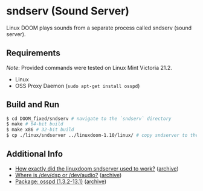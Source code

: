 # sndserv (Sound Server)

Linux DOOM plays sounds from a separate process called sndserv (sound server).

## Requirements

_Note_: Provided commands were tested on Linux Mint Victoria 21.2.

- Linux
- OSS Proxy Daemon (`sudo apt-get install osspd`)

## Build and Run

```bash
$ cd DOOM_fixed/sndserv # navigate to the `sndserv` directory
$ make # 64-bit build
$ make x86 # 32-bit build
$ cp ./linux/sndserver ../linuxdoom-1.10/linux/ # copy sndserver to the linuxdoom output directory
```

## Additional Info

- [How exactly did the linuxdoom sndserver used to work?](https://www.doomworld.com/forum/post/2544842) ([archive](https://web.archive.org/web/20231004233042/https://www.doomworld.com/forum/topic/131304-how-exactly-did-the-linuxdoom-sndserver-used-to-work/?tab=comments#comment-2544842))
- [Where is /dev/dsp or /dev/audio?](https://askubuntu.com/questions/220370/where-is-dev-dsp-or-dev-audio?rq=1) ([archive](https://web.archive.org/web/20231004233215/https://askubuntu.com/questions/220370/where-is-dev-dsp-or-dev-audio?rq=1))
- [Package: osspd (1.3.2-13.1)](https://packages.debian.org/sid/osspd) ([archive](https://web.archive.org/web/20231004234639/https://packages.debian.org/sid/osspd))
